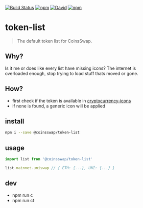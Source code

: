 [![Build Status](https://img.shields.io/travis/com/coinsswap/token-list/main.svg?style=for-the-badge)](https://travis-ci.com/CoinsSwap/token-list)
[![npm](https://img.shields.io/npm/dt/@coinsswap/token-list.svg?style=for-the-badge)](https://www.npmjs.com/package/@coinsswap/token-list)
[![David](https://img.shields.io/david/coinsswap/token-list.svg?style=for-the-badge)](https://github.com/coinsswap/token-list)
[![npm](https://img.shields.io/npm/v/@coinsswap/token-list.svg?style=for-the-badge)](https://www.npmjs.com/package/@coinsswap/token-list)

# token-list
> The default token list for CoinsSwap.

## Why?

Is it me or does like every list have missing icons?
The internet is overloaded enough, stop trying to load stuff thats moved or gone.

## How?
* first check if the token is available in [cryptocurrency-icons](https://github.com/spothq/cryptocurrency-icons)
* if none is found, a generic icon will be applied

## install
```sh
npm i --save @coinsswap/token-list
```

## usage
```js
import list from '@coinsswap/token-list'

list.mainnet.uniswap // { ETH: {...}, UNI: {...} }
```

## dev

* npm run c
* npm run ct
